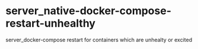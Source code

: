 # server_native-docker-compose-restart-unhealthy
server_docker-compose restart for containers which are unhealty or excited